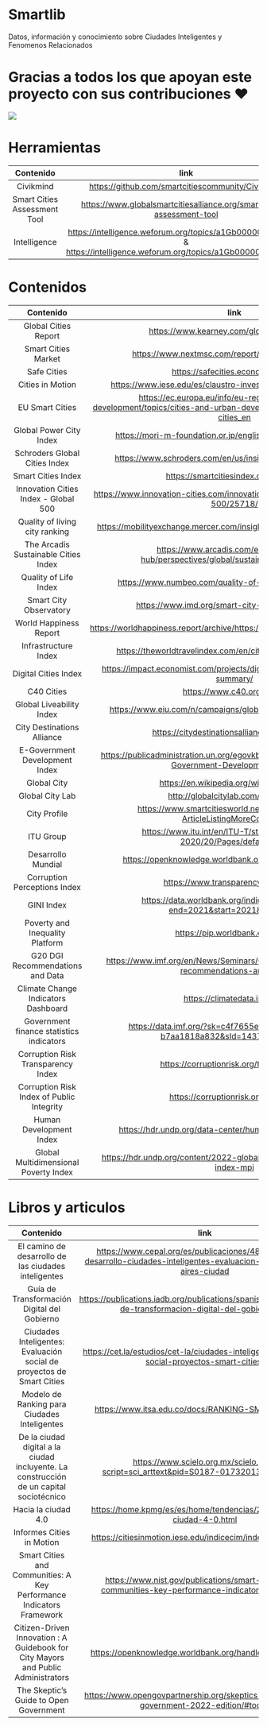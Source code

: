 # Smartlib
Datos, información y conocimiento sobre Ciudades Inteligentes y Fenomenos Relacionados

# Gracias a todos los que apoyan este proyecto con sus contribuciones ❤

 <a href = "https://github.com/smartcitiescommunity/smartlib/graphs/contributors">
   <img src = "https://contrib.rocks/image?repo=smartcitiescommunity/smartlib"/>
 </a>

# Herramientas

| Contenido | link | Año |
| :-------------: | :-------------: | :-------------: |
| Civikmind  | https://github.com/smartcitiescommunity/Civikmind | 2020 |
| Smart Cities Assessment Tool | https://www.globalsmartcitiesalliance.org/smart-cities-assessment-tool | 2020 |
| Intelligence | https://intelligence.weforum.org/topics/a1Gb0000000LiPhEAK & https://intelligence.weforum.org/topics/a1Gb0000000pTDZEA2 | 2022 |


# Contenidos

| Contenido | link | Año |
| :-------------: | :-------------: | :-------------: |
| Global Cities Report  | https://www.kearney.com/global-cities/2022 | 2022 |
| Smart Cities  Market  | https://www.nextmsc.com/report/smart-cities-market  | 2022 |
| Safe Cities  | https://safecities.economist.com/ | 2021 |
| Cities in Motion | https://www.iese.edu/es/claustro-investigacion/cities-in-motion/ | 2022 |
| EU Smart Cities | https://ec.europa.eu/info/eu-regional-and-urban-development/topics/cities-and-urban-development/city-initiatives/smart-cities_en | 2022 |
| Global Power City Index   | https://mori-m-foundation.or.jp/english/ius2/gpci2/index.shtml | 2021 |
| Schroders Global Cities Index | https://www.schroders.com/en/us/insights/global-cities-index/ | 2021 |
| Smart Cities Index | https://smartcitiesindex.org/home00 | 2021 |
| Innovation Cities Index - Global 500 | https://www.innovation-cities.com/innovation-cities-index-2021-global-500/25718/ | 2021 |
| Quality of living city ranking | https://mobilityexchange.mercer.com/insights/quality-of-living-rankings | 2021 |
| The Arcadis Sustainable Cities Index | https://www.arcadis.com/en/knowledge-hub/perspectives/global/sustainable-cities-index | 2022 |
| Quality of Life Index | https://www.numbeo.com/quality-of-life/rankings_current.jsp | 2022 |
| Smart City Observatory | https://www.imd.org/smart-city-observatory/home/ | 2021 |
| World Happiness Report  | https://worldhappiness.report/archive/https://worldhappiness.report/archive/ | 2022 |
| Infrastructure Index | https://theworldtravelindex.com/en/cities/infrastructure-index/ | 2022 |
| Digital Cities Index | https://impact.economist.com/projects/digital-cities/2022-executive-summary/ | 2022 |
| C40 Cities| https://www.c40.org/cities/ | 2022 |
| Global Liveability Index | https://www.eiu.com/n/campaigns/global-liveability-index-2022/ | 2022 |
| City Destinations Alliance | https://citydestinationsalliance.eu/research/ | 2022 |
| E-Government Development Index | https://publicadministration.un.org/egovkb/en-us/About/Overview/-E-Government-Development-Index| 2022 |
| Global City | https://en.wikipedia.org/wiki/Global_city| 2022 |
| Global City Lab | http://globalcitylab.com/report.html| 2021 |
| City Profile| https://www.smartcitiesworld.net/city-profile#aos-ArticleListingMoreContainer| 2021 |
| ITU Group| https://www.itu.int/en/ITU-T/studygroups/2017-2020/20/Pages/default.aspx | 2021 |
| Desarrollo Mundial| https://openknowledge.worldbank.org/handle/10986/2124 | 2022 |
| Corruption Perceptions Index | https://www.transparency.org/en/cpi/ | 2021 |
| GINI Index | https://data.worldbank.org/indicator/SI.POV.GINI?end=2021&start=2021&view=map | 2021 |
| Poverty and Inequality Platform | https://pip.worldbank.org/home | 2019 |
| G20 DGI Recommendations and Data | https://www.imf.org/en/News/Seminars/Conferences/DGI/g20-dgi-recommendations-and-data | 2021 |
| Climate Change Indicators Dashboard | https://climatedata.imf.org/| 2021 |
| Government finance statistics indicators| https://data.imf.org/?sk=c4f7655e-bd37-4683-8685-b7aa1818a832&sId=1437421172270 | 2022 |
| Corruption Risk Transparency Index | https://corruptionrisk.org/transparency/ | 2021 |
| Corruption Risk Index of Public Integrity | https://corruptionrisk.org/integrity/ | 2021 |
| Human Development Index | https://hdr.undp.org/data-center/human-development-index | 2020 |
| Global Multidimensional Poverty Index | https://hdr.undp.org/content/2022-global-multidimensional-poverty-index-mpi | 2022 |



# Libros y articulos

| Contenido | link | Año |
| :-------------: | :-------------: | :-------------: |
| El camino de desarrollo de las ciudades inteligentes | https://www.cepal.org/es/publicaciones/48000-camino-desarrollo-ciudades-inteligentes-evaluacion-bogota-buenos-aires-ciudad | 2022 |
| Guía de Transformación Digital del Gobierno | https://publications.iadb.org/publications/spanish/document/Guia-de-transformacion-digital-del-gobierno.pdf | 2022 |
| Ciudades Inteligentes: Evaluación social de proyectos de Smart Cities | https://cet.la/estudios/cet-la/ciudades-inteligentes-evaluacion-social-proyectos-smart-cities/ | 2017 |
| Modelo de Ranking para Ciudades Inteligentes  | https://www.itsa.edu.co/docs/RANKING-SMART-CITY.pdf | 2019 |
| De la ciudad digital a la ciudad incluyente. La construcción de un capital sociotécnico | https://www.scielo.org.mx/scielo.php?script=sci_arttext&pid=S0187-01732013000200001 | 2019 |
| Hacia la ciudad 4.0 | https://home.kpmg/es/es/home/tendencias/2017/11/hacia-ciudad-4-0.html | 2017 |
| Informes Cities in Motion | https://citiesinmotion.iese.edu/indicecim/index.html?lang=es  | 2013-2022 |
| Smart Cities and Communities: A Key Performance Indicators Framework | https://www.nist.gov/publications/smart-cities-and-communities-key-performance-indicators-framework  | 2022 |
| Citizen-Driven Innovation : A Guidebook for City Mayors and Public Administrators | https://openknowledge.worldbank.org/handle/10986/21984 | 2015 |
| The Skeptic’s Guide to Open Government | https://www.opengovpartnership.org/skeptics-guide-to-open-government-2022-edition/#toc_8 | 2022 |



